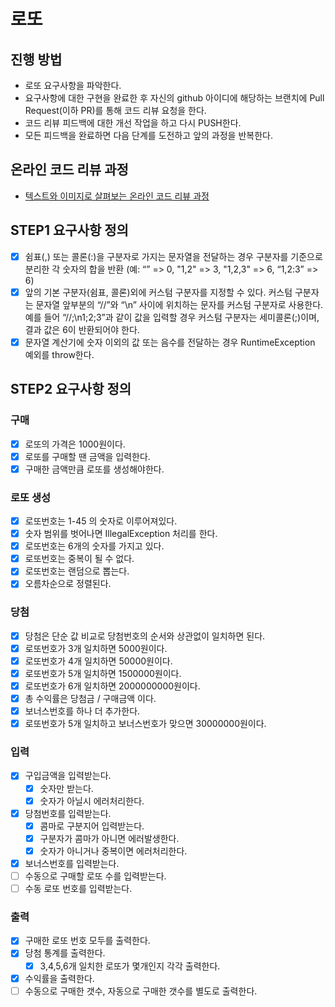 # 로또

## 진행 방법

* 로또 요구사항을 파악한다.
* 요구사항에 대한 구현을 완료한 후 자신의 github 아이디에 해당하는 브랜치에 Pull Request(이하 PR)를 통해 코드 리뷰 요청을 한다.
* 코드 리뷰 피드백에 대한 개선 작업을 하고 다시 PUSH한다.
* 모든 피드백을 완료하면 다음 단계를 도전하고 앞의 과정을 반복한다.

## 온라인 코드 리뷰 과정

* [텍스트와 이미지로 살펴보는 온라인 코드 리뷰 과정](https://github.com/next-step/nextstep-docs/tree/master/codereview)

## STEP1 요구사항 정의

* [X] 쉼표(,) 또는 콜론(:)을 구분자로 가지는 문자열을 전달하는 경우 구분자를 기준으로 분리한 각 숫자의 합을 반환 (예: “” => 0, "1,2" => 3, "1,2,3" => 6, “1,2:3” => 6)
* [X] 앞의 기본 구분자(쉼표, 콜론)외에 커스텀 구분자를 지정할 수 있다. 커스텀 구분자는 문자열 앞부분의 “//”와 “\n” 사이에 위치하는 문자를 커스텀 구분자로 사용한다. 예를 들어 “//;\n1;2;3”과 같이 값을 입력할 경우 커스텀 구분자는 세미콜론(;)이며, 결과 값은 6이 반환되어야 한다.
* [X] 문자열 계산기에 숫자 이외의 값 또는 음수를 전달하는 경우 RuntimeException 예외를 throw한다.

## STEP2 요구사항 정의

### 구매

* [X] 로또의 가격은 1000원이다.
* [X] 로또를 구매할 땐 금액을 입력한다.
* [X] 구매한 금액만큼 로또를 생성해야한다.

### 로또 생성

* [X] 로또번호는 1-45 의 숫자로 이루어져있다.
* [X] 숫자 범위를 벗어나면 IllegalException 처리를 한다.
* [X] 로또번호는 6개의 숫자를 가지고 있다.
* [X] 로또번호는 중복이 될 수 없다.
* [X] 로또번호는 랜덤으로 뽑는다.
* [X] 오름차순으로 정렬된다.

### 당첨

* [X] 당첨은 단순 값 비교로 당첨번호의 순서와 상관없이 일치하면 된다.
* [X] 로또번호가 3개 일치하면 5000원이다.
* [X] 로또번호가 4개 일치하면 50000원이다.
* [X] 로또번호가 5개 일치하면 1500000원이다.
* [X] 로또번호가 6개 일치하면 2000000000원이다.
* [X] 총 수익률은 당첨금 / 구매금액 이다.  
* [X] 보너스번호를 하나 더 추가한다.
* [X] 로또번호가 5개 일치하고 보너스번호가 맞으면 30000000원이다.

### 입력

* [X] 구입금액을 입력받는다.
  * [X] 숫자만 받는다.
  * [X] 숫자가 아닐시 에러처리한다.
* [X] 당첨번호를 입력받는다.
  * [X] 콤마로 구분지어 입력받는다.
  * [X] 구분자가 콤마가 아니면 에러발생한다.
  * [X] 숫자가 아니거나 중복이면 에러처리한다.
* [X] 보너스번호를 입력받는다.
* [ ] 수동으로 구매할 로또 수를 입력받는다.
* [ ] 수동 로또 번호를 입력받는다.

### 출력

* [X] 구매한 로또 번호 모두를 출력한다.
* [X] 당첨 통계를 출력한다.
  * [X] 3,4,5,6개 일치한 로또가 몇개인지 각각 출력한다.
* [X] 수익률을 출력한다.
* [ ] 수동으로 구매한 갯수, 자동으로 구매한 갯수를 별도로 출력한다.
